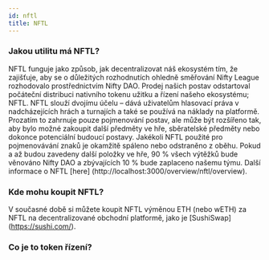 ```yaml
---
id: nftl
title: NFTL
---
```


### Jakou utilitu má NFTL?

NFTL funguje jako způsob, jak decentralizovat náš ekosystém tím, že zajišťuje, aby se o důležitých rozhodnutích ohledně směřování Nifty League rozhodovalo prostřednictvím Nifty DAO. Prodej našich postav odstartoval počáteční distribuci nativního tokenu užitku a řízení našeho ekosystému; NFTL. NFTL slouží dvojímu účelu – dává uživatelům hlasovací práva v nadcházejících hrách a turnajích a také se používá na náklady na platformě. Prozatím to zahrnuje pouze pojmenování postav, ale může být rozšířeno tak, aby bylo možné zakoupit další předměty ve hře, sběratelské předměty nebo dokonce potenciální budoucí postavy. Jakékoli NFTL použité pro pojmenovávání znaků je okamžitě spáleno nebo odstraněno z oběhu. Pokud a až budou zavedeny další položky ve hře, 90 % všech výtěžků bude věnováno Nifty DAO a zbývajících 10 % bude zaplaceno našemu týmu. Další informace o NFTL \[here\] (http://localhost:3000/overview/nftl/overview).

### Kde mohu koupit NFTL?

V současné době si můžete koupit NFTL výměnou ETH (nebo wETH) za NFTL na decentralizované obchodní platformě, jako je \[SushiSwap\] (https://sushi.com/).

### Co je to token řízení?
